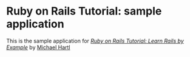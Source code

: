 # Ruby on Rails Tutorial: sample application

This is the sample application for 
[*Ruby on Rails Tutorial: Learn Rails by Example*](http://railstutorial.org/) by [Michael Hartl](http://michaelhartl.com)
